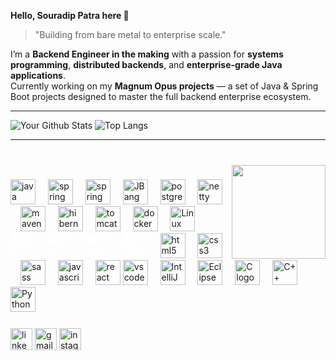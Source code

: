 **Hello, Souradip Patra here 👋**

> "Building from bare metal to enterprise scale."  

I’m a **Backend Engineer in the making** with a passion for **systems programming**, **distributed backends**, and **enterprise-grade Java applications**.  
Currently working on my **Magnum Opus projects** — a set of Java & Spring Boot projects designed to master the full backend enterprise ecosystem. 

---
![Your Github Stats](https://github-readme-stats.vercel.app/api?username=SouradipPatra7904&show_icons=true&rank_icon=github&theme=midnight-purple&card_width=280&hide_border=true&show_icons=true)
![Top Langs](https://github-readme-stats.vercel.app/api/top-langs/?username=SouradipPatra7904&layout=compact&theme=radical&title_color=ffffff&text_color=ffffff&icon_color=midnight-purple&bg_color=000000&hide_border=true&show_icons=true)

---

###
<br/>
<img align="right" height="150" src="https://media.giphy.com/media/v1.Y2lkPWVjZjA1ZTQ3cmU1aTI2c214eXpicG1icXY3cWNnem1ob2ZxdjZkd2FjMmhxMHFyNyZlcD12MV9naWZzX3NlYXJjaCZjdD1n/boYxZ1fa72kcgr70sN/giphy.gif"  />

###
<div align="left">
  <!-- Core Java & Spring -->
  <img src="https://cdn.jsdelivr.net/gh/devicons/devicon/icons/java/java-original.svg" height="40" alt="java logo" />
  <img width="12" />
  <img src="https://cdn.jsdelivr.net/gh/devicons/devicon/icons/spring/spring-original.svg" height="40" alt="spring logo" />
  <img width="12" />
  <img src="https://spring.io/img/projects/spring-boot.svg" height="40" alt="spring boot logo" />
  <img width="12" />
  <img src="https://www.jbang.dev/assets/images/icon.png" height="40" alt="JBang logo" />
  <img width="12" />

  <!-- Databases & Networking -->
  <img src="https://cdn.jsdelivr.net/gh/devicons/devicon/icons/postgresql/postgresql-original.svg" height="40" alt="postgresql logo" />
  <img width="12" />
  <img src="https://avatars.githubusercontent.com/u/473791?s=200&v=4" height="40" alt="netty logo" />
  <img width="12" />

  <!-- Build Tools & ORM -->
  <img src="https://cdn.jsdelivr.net/gh/devicons/devicon/icons/maven/maven-original.svg" height="40" alt="maven logo" />
  <img width="12" />
  <img src="https://cdn.jsdelivr.net/gh/devicons/devicon/icons/hibernate/hibernate-original.svg" height="40" alt="hibernate logo" />
  <img width="12" />

  <!-- Servers & DevOps -->
  <img src="https://cdn.jsdelivr.net/gh/devicons/devicon/icons/tomcat/tomcat-original.svg" height="40" alt="tomcat logo" />
  <img width="12" />
  <!--
  <img src="https://cdn.jsdelivr.net/gh/devicons/devicon/icons/jenkins/jenkins-original.svg" height="40" alt="jenkins logo" />
  <img width="12" />
  -->
  <img src="https://cdn.jsdelivr.net/gh/devicons/devicon/icons/docker/docker-original.svg" height="40" alt="docker logo" />
  <img width="12" />

  <!-- Systems & Core Languages -->
  <img src="https://cdn.jsdelivr.net/gh/devicons/devicon/icons/linux/linux-original.svg" height="40" alt="Linux logo" />
  <img width="12" />

  <!-- Shells -->
  <img src="https://cdn.jsdelivr.net/gh/devicons/devicon/icons/bash/bash-original.svg" height="40" alt="Bash logo" style="filter: brightness(0) invert(1);" />
  <img width="12" />
  <img src="https://cdn.jsdelivr.net/gh/devicons/devicon/icons/zsh/zsh-original.svg" height="40" alt="Zsh logo" style="filter: brightness(0) invert(1);" />
  <img width="12" />

  <!-- Git & GitHub -->
  <img src="https://cdn.jsdelivr.net/gh/devicons/devicon/icons/git/git-original.svg" height="40" alt="Git logo" style="filter: brightness(0) invert(1);" />
  <img width="12" />
  <img src="https://cdn.jsdelivr.net/gh/devicons/devicon/icons/github/github-original.svg" height="40" alt="GitHub logo" style="filter: brightness(0) invert(1);" />

  <img width="12" />

  <!-- Web & Frontend -->
  <img src="https://cdn.jsdelivr.net/gh/devicons/devicon/icons/html5/html5-original.svg" height="40" alt="html5 logo" />
  <img width="12" />
  <img src="https://cdn.jsdelivr.net/gh/devicons/devicon/icons/css3/css3-original.svg" height="40" alt="css3 logo" />
  <img width="12" />
  <img src="https://cdn.jsdelivr.net/gh/devicons/devicon/icons/sass/sass-original.svg" height="40" alt="sass logo" />
  <img width="12" />
  <img src="https://cdn.jsdelivr.net/gh/devicons/devicon/icons/javascript/javascript-original.svg" height="40" alt="javascript logo" />
  <img width="12" />
  <img src="https://cdn.jsdelivr.net/gh/devicons/devicon/icons/react/react-original.svg" height="40" alt="react logo" />

  <img src="https://cdn.jsdelivr.net/gh/devicons/devicon/icons/vscode/vscode-original.svg" height="40" alt="vscode logo" />
  <img width="12" />
  <img src="https://cdn.jsdelivr.net/gh/devicons/devicon/icons/intellij/intellij-original.svg" height="40" alt="IntelliJ IDEA logo" />
  <img width="12" />
  <img src="https://cdn.jsdelivr.net/gh/devicons/devicon/icons/eclipse/eclipse-original.svg" height="40" alt="Eclipse / Spring Tool Suite logo" />
  <img width="12" />

  <!-- Languages with lesser expertise -->
  <img src="https://cdn.jsdelivr.net/gh/devicons/devicon/icons/c/c-original.svg" height="40" alt="C logo" />
  <img width="12" />
  <img src="https://cdn.jsdelivr.net/gh/devicons/devicon/icons/cplusplus/cplusplus-original.svg" height="40" alt="C++ logo" />
  <img width="12" />
  <img src="https://cdn.jsdelivr.net/gh/devicons/devicon/icons/python/python-original.svg" height="40" alt="Python logo" />
  <img width="12" />

  
</div>


###

###

<div align="left">
  
  <a href="https://www.linkedin.com/in/your-link/](https://www.linkedin.com/in/souradip-patra-31574a253/"><img src="https://img.shields.io/static/v1?message=LinkedIn&logo=linkedin&label=&color=0077B5&logoColor=white&labelColor=&style=for-the-badge" height="35" alt="linkedin logo"/></a>
  <a href="mailto:souradip.patra.2004@gmail.com"><img src="https://img.shields.io/static/v1?message=Gmail&logo=gmail&label=&color=D14836&logoColor=white&labelColor=&style=for-the-badge" height="35" alt="gmail logo"/></a>
  <a href="https://www.instagram.com/iblamepatro/"><img src="https://img.shields.io/static/v1?message=Instagram&logo=instagram&label=&color=E4405F&logoColor=white&labelColor=&style=for-the-badge" height="35" alt="instagram logo" /> </a>
</div>
